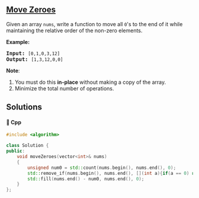 ## [Move Zeroes](https://leetcode.com/problems/move-zeroes)

<p>Given an array <code>nums</code>, write a function to move all <code>0</code>&#39;s to the end of it while maintaining the relative order of the non-zero elements.</p>

<p><b>Example:</b></p>

<pre>
<b>Input:</b> <code>[0,1,0,3,12]</code>
<b>Output:</b> <code>[1,3,12,0,0]</code></pre>

<p><b>Note</b>:</p>

<ol>
	<li>You must do this <b>in-place</b> without making a copy of the array.</li>
	<li>Minimize the total number of operations.</li>
</ol>

## Solutions
#### 🧠 Cpp
```cpp
#include <algorithm>

class Solution {
public:
    void moveZeroes(vector<int>& nums)
    {
        unsigned num0 = std::count(nums.begin(), nums.end(), 0);
        std::remove_if(nums.begin(), nums.end(), [](int a){if(a == 0) return true; return false;});
        std::fill(nums.end() - num0, nums.end(), 0);
    }
};
```
